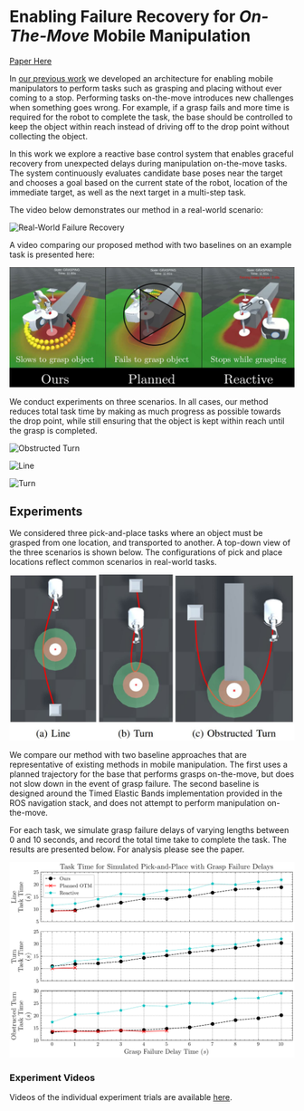 # Enabling Failure Recovery for *On-The-Move* Mobile Manipulation
[Paper Here](https://arxiv.org/abs/2305.08351)

In [our previous work](https://benburgesslimerick.github.io/ManipulationOnTheMove/) we developed an architecture for enabling mobile manipulators to perform tasks such as grasping and placing without ever coming to a stop. Performing tasks on-the-move introduces new challenges when something goes wrong. For example, if a grasp fails and more time is required for the robot to complete the task, the base should be controlled to keep the object within reach instead of driving off to the drop point without collecting the object. 

In this work we explore a reactive base control system that enables graceful recovery from unexpected delays during manipulation on-the-move tasks. The system continuously evaluates candidate base poses near the target and chooses a goal based on the current state of the robot, location of the immediate target, as well as the next target in a multi-step task. 

The video below demonstrates our method in a real-world scenario:

![Real-World Failure Recovery](gifs/FailureRecovery.gif) 

A video comparing our proposed method with two baselines on an example task is presented here:

[![Baseline Comparison](images/VideoLink.JPG)](https://youtu.be/T5_SeSubFCE "Baseline Comparison")

We conduct experiments on three scenarios. In all cases, our method reduces total task time by making as much progress as possible towards the drop point, while still ensuring that the object is kept within reach until the grasp is completed. 

![Obstructed Turn](gifs/ObstructedTurn_Ours_6s_big.gif) 

![Line](gifs/Line_Ours_4s.gif) 

![Turn](gifs/Turn_Ours_4s.gif)

## Experiments

We considered three pick-and-place tasks where an object must be grasped from one location, and transported to another. A top-down view of the three scenarios is shown below. The configurations of pick and place locations reflect common scenarios in real-world tasks. 

![Pick-and-Place Scenarios](images/Scenarios.JPG)

We compare our method with two baseline approaches that are representative of existing methods in mobile manipulation. The first uses a planned trajectory for the base that performs grasps on-the-move, but does not slow down in the event of grasp failure. The second baseline is designed around the Timed Elastic Bands implementation provided in the ROS navigation stack, and does not attempt to perform manipulation on-the-move. 

For each task, we simulate grasp failure delays of varying lengths between 0 and 10 seconds, and record the total time take to complete the task. The results are presented below. For analysis please see the paper. 

![Pick-and-Place Simulated Results](images/Results.png)

### Experiment Videos

Videos of the individual experiment trials are available [here](https://drive.google.com/drive/folders/1p97jnsC0tft-BSnOH3wX_PHPcJZucZnY?usp=sharing). 
<!-- #### Line Scenario
| Method | No Delay | 1s | 2s | 3s | 4s | 5s | 6s | 7s | 8s | 9s | 10s |
| ------ | -------- | -- | -- | -- | -- | -- | -- | -- | -- | -- | --- |
| Ours   | | | | | | | | | | | | 
| Planned |  | | | | | | | | | |
| Reactive | | | | | | | | | | |   -->